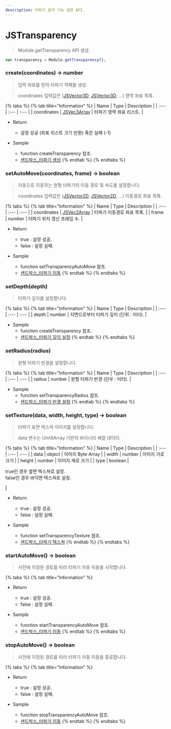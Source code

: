 ```yaml
---
description: 터파기 분석 기능 설정 API.
---
```


# JSTransparency

> Module.getTransparency API 생성.

```javascript
var transparency = Module.getTransparency();
```

### create(coordinates) → number

> 입력 좌표를 받아 터파기 객체를 생성.
> 
> coordinates 입력값은 ([JSVector3D](../core/jsvector3d.md), [JSVector3D](../core/jsvector3d.md), ...) 영역 좌표 목록.

{% tabs %}
{% tab title="Information" %}
| Name | Type | Description |
| :--- | :--- | :--- |
| coordinates | [JSVec3Array](../core/jsvec3array.md) | 터파기 영역 좌표 리스트. |

* Return
  * 설정 성공 (좌표 리스트 크기 반환) 혹은 실패 (-1)
  
* Sample
  * function createTransparency 참조.
  * [샌드박스\_터파기 생성](http://sandbox.dtwincloud.com/code/main.do?id=analysis_transparency_create)
{% endtab %}
{% endtabs %}

### setAutoMove(coordinates, frame) → boolean

> 자동으로 이동하는 원형 터파기의 이동 경로 및 속도를 설정합니다.
> 
> coordinates 입력값은 ([JSVector2D](../core/jsvector2d.md), [JSVector2D](../core/jsvector2d.md), ...) 이동경로 좌표 목록.

{% tabs %}
{% tab title="Information" %}
| Name | Type | Description |
| :--- | :--- | :--- |
| coordinates | [JSVec2Array](../core/jsvec2array.md) | 터파기 이동경로 좌표 목록. |
| frame | number | 터파기 위치 갱신 프레임 수. |
  
* Return
  * true : 설정 성공.
  * false : 설정 실패.
  
* Sample
  * function setTransparencyAutoMove 참조.
  * [샌드박스\_터파기 이동](http://sandbox.dtwincloud.com/code/main.do?id=analysis_transparency_move)
{% endtab %}
{% endtabs %}

### setDepth(depth)

> 터파기 깊이를 설정합니다.

{% tabs %}
{% tab title="Information" %}
| Name | Type | Description |
| :--- | :--- | :--- |
| depth | number | 지면으로부터 터파기 깊이 (단위 : 미터). |

* Sample
  * function createTransparency 참조.
  * [샌드박스\_터파기 깊이 설정](http://sandbox.dtwincloud.com/code/main.do?id=analysis_transparency_depth)
{% endtab %}
{% endtabs %}

### setRadius(radius)

> 원형 터파기 반경을 설정합니다.

{% tabs %}
{% tab title="Information" %}
| Name | Type | Description |
| :--- | :--- | :--- |
| radius | number | 원형 터파기 반경 (단우 : 미터). |

* Sample
  * function setTransparencyRadius 참조.
  * [샌드박스\_터파기 반경 설정](http://sandbox.dtwincloud.com/code/main.do?id=analysis_transparency_radius)
{% endtab %}
{% endtabs %}

### setTexture(data, width, height, type) → boolean

> 터파기 표면 텍스쳐 이미지를 설정합니다.
> 
> data 변수는 Uint8Array 기반의 바이너리 배열 데이터.

{% tabs %}
{% tab title="Information" %}
| Name | Type | Description |
| :--- | :--- | :--- |
| data | object | 이미지 Byte Array |
| width | number | 이미지 가로 크기 |
| height | number | 이미지 세로 크기 |
| type | boolean | <p>true인 경우 옆면 텍스쳐로 설정.<br>false인 경우 바닥면 텍스쳐로 설정.</p> |
  
* Return
  * true : 설정 성공.
  * false : 설정 실패.
  
* Sample
  * function setTransparencyTexture 참조.
  * [샌드박스\_터파기 텍스쳐](http://sandbox.dtwincloud.com/code/main.do?id=analysis_transparency_texture)
{% endtab %}
{% endtabs %}

### startAutoMove() → boolean

> 사전에 지정된 경로를 따라 터파기 자동 이동을 시작합니다.

{% tabs %}
{% tab title="Information" %}

* Return
  * true : 설정 성공.
  * false : 설정 실패.
  
* Sample
  * function startTransparencyAutoMove 참조.
  * [샌드박스\_터파기 이동](http://sandbox.dtwincloud.com/code/main.do?id=analysis_transparency_move)
{% endtab %}
{% endtabs %}

### stopAutoMove() → boolean

> 사전에 지정된 경로를 따라 터파기 자동 이동을 종료합니다.

{% tabs %}
{% tab title="Information" %}

* Return
  * true : 설정 성공.
  * false : 설정 실패.
  
* Sample
  * function stopTransparencyAutoMove 참조.
  * [샌드박스\_터파기 이동](http://sandbox.dtwincloud.com/code/main.do?id=analysis_transparency_move)
{% endtab %}
{% endtabs %}